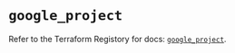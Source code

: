 # `google_project`

Refer to the Terraform Registory for docs: [`google_project`](https://registry.terraform.io/providers/hashicorp/google-beta/4.70.0/docs/resources/google_project).
